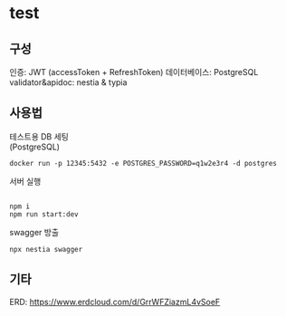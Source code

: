 # test

## 구성

인증: JWT (accessToken + RefreshToken)
데이터베이스: PostgreSQL
validator&apidoc: nestia & typia

## 사용법

테스트용 DB 세팅  
(PostgreSQL)

```
docker run -p 12345:5432 -e POSTGRES_PASSWORD=q1w2e3r4 -d postgres
```

서버 실행

```

npm i
npm run start:dev

```

swagger 방출

```
npx nestia swagger
```

## 기타

ERD: https://www.erdcloud.com/d/GrrWFZiazmL4vSoeF

